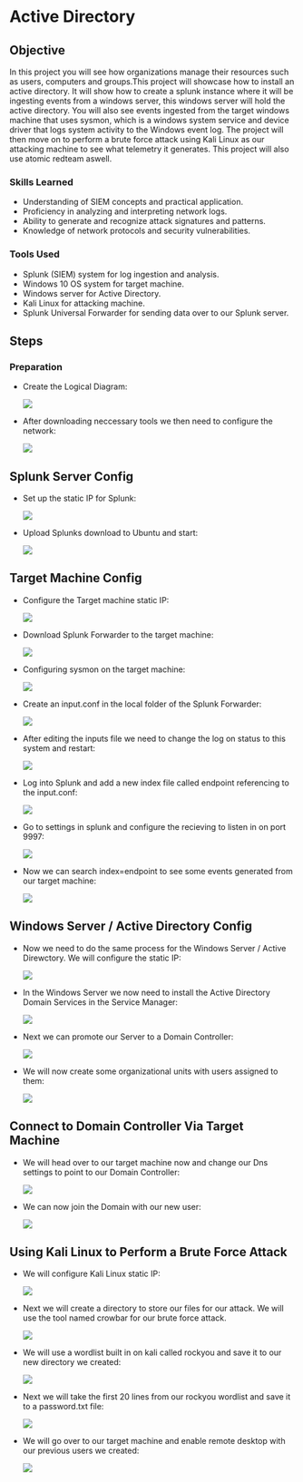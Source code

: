 # Active Directory

## Objective
In this project you will see how organizations manage their resources such as
users, computers and groups.This project will showcase how to install an active 
directory. It will show how to create a splunk instance where it will be 
ingesting events from a windows server, this windows server will hold the active 
directory. You will also see events ingested from the target windows machine that
uses sysmon, which is a windows system service and device driver that logs system 
activity to the Windows event log. The project will then move on to perform a
brute force attack using Kali Linux as our attacking machine to see what telemetry 
it generates. This project will also use atomic redteam aswell.



### Skills Learned

- Understanding of SIEM concepts and practical application.
- Proficiency in analyzing and interpreting network logs.
- Ability to generate and recognize attack signatures and patterns.
- Knowledge of network protocols and security vulnerabilities.


### Tools Used

- Splunk (SIEM) system for log ingestion and analysis.
- Windows 10 OS system for target machine.
- Windows server for Active Directory.
- Kali Linux for attacking machine.
- Splunk Universal Forwarder for sending data over to our Splunk server.
  
## Steps

### Preparation

- Create the Logical Diagram:

    <a href="https://github.com/FrancisDunne/Active_Directory/blob/main/Diagram.pdf" download>
      <img src="https://img.shields.io/badge/-Logical%20Diagram-0000FF?style=for-the-badge" />
    </a>


- After downloading neccessary tools we then need to configure the network:

   <a href="https://github.com/FrancisDunne/Active_Directory/blob/main/Nat%20Network%20setup.png">
      <img src="https://img.shields.io/badge/-NAT%20Network%20Setup-0000FF?style=for-the-badge" />
    </a>

## Splunk Server Config

- Set up the static IP for Splunk:

    <a href="https://github.com/FrancisDunne/Active_Directory/blob/main/Static%20IP%20for%20Splunk.png">
        <img src="https://img.shields.io/badge/-Static%20IP%20for%20Splunk%20Server-0000FF?style=for-the-badge" />
    </a>


- Upload Splunks download to Ubuntu and start:

    <a href="https://github.com/FrancisDunne/Active_Directory/blob/main/Upload%20Splunk%20to%20Ubuntu%20server.png">
        <img src="https://img.shields.io/badge/-Upload%20Splunk%20to%20Ubuntu%20server-0000FF?style=for-the-badge" />
    </a>

## Target Machine Config

- Configure the Target machine static IP:

    <a href="https://github.com/FrancisDunne/Active_Directory/blob/main/Configure%20Target%20machines%20static%20IP.png">
        <img src="https://img.shields.io/badge/-Target%20Machine%20static%20IP-0000FF?style=for-the-badge" />
    </a>


- Download Splunk Forwarder to the target machine:

    <a href="https://github.com/FrancisDunne/Active_Directory/blob/main/Download%20the%20splunk%20forwarder%20on%20target%20machine.png">
        <img src="https://img.shields.io/badge/-Downloaded%20Splunk%20Forwarder-0000FF?style=for-the-badge" />
    </a>


- Configuring sysmon on the target machine:

    <a href="https://github.com/FrancisDunne/Active_Directory/blob/main/Sysmon%20Download.png">
        <img src="https://img.shields.io/badge/-Sysmon%20Download-0000FF?style=for-the-badge" />
    </a>


 - Create an input.conf in the local folder of the Splunk Forwarder:

    <a href="https://github.com/FrancisDunne/Active_Directory/blob/main/Edit%20the%20input%20file.png">
        <img src="https://img.shields.io/badge/-Edit%20the%20input%20file-0000FF?style=for-the-badge" />
    </a>


- After editing the inputs file we need to change the log on status to this system and restart:

    <a href="https://github.com/FrancisDunne/Active_Directory/blob/main/Change%20log%20on%20from%20This%20account%20to%20Local%20system%20account.png">
        <img src="https://img.shields.io/badge/-Change%20log%20on%20from%20This%20account%20to%20Local%20system%20account-0000FF?style=for-the-badge" />
    </a>


- Log into Splunk and add a new index file called endpoint referencing to the input.conf:

    <a href="https://github.com/FrancisDunne/Active_Directory/blob/main/Create%20endpoint%20in%20indexes.png">
        <img src="https://img.shields.io/badge/-Create%20endpoint%20in%20indexes-0000FF?style=for-the-badge" />
    </a>


- Go to settings in splunk and configure the recieving to listen in on port 9997:

    <a href="https://github.com/FrancisDunne/Active_Directory/blob/main/Configure%20recieving%20to%20port%209997.png">
        <img src="https://img.shields.io/badge/-Configure%20receiving%20to%20port%209997-0000FF?style=for-the-badge" />
    </a>


- Now we can search index=endpoint to see some events generated from our target machine:

    <a href="https://github.com/FrancisDunne/Active_Directory/blob/main/Search%20index%3Dendpoint%20in%20the%20search%20bar%20in%20splunk.png">
        <img src="https://img.shields.io/badge/-Search%20index%3Dendpoint%20in%20the%20search%20bar%20in%20Splunk-0000FF?style=for-the-badge" />
    </a>

## Windows Server / Active Directory Config

- Now we need to do the same process for the Windows Server / Active Direwctory. We will configure the static IP:

    <a href="https://github.com/FrancisDunne/Active_Directory/blob/main/Configure%20Windows%20Server%20Active%20Directory%20Static%20IP.png">
        <img src="https://img.shields.io/badge/-Configure%20Windows%20Server%20Active%20Directory%20Static%20IP-0000FF?style=for-the-badge" />
    </a>


- In the Windows Server we now need to install the Active Directory Domain Services in the Service Manager:

    <a href="https://github.com/FrancisDunne/Active_Directory/blob/main/Install%20Active%20Directory%20Domain%20Services.png">
        <img src="https://img.shields.io/badge/-Install%20Active%20Directory%20Domain%20Services-0000FF?style=for-the-badge" />
    </a>


- Next we can promote our Server to a Domain Controller:

    <a href="https://github.com/FrancisDunne/Active_Directory/blob/main/Promote%20the%20Windows%20Server%20to%20a%20Domain%20Controller.png">
        <img src="https://img.shields.io/badge/-Promote%20the%20Windows%20Server%20to%20a%20Domain%20Controller-0000FF?style=for-the-badge" />
    </a>


- We will now create some organizational units with users assigned to them:

    <a href="https://github.com/FrancisDunne/Active_Directory/blob/main/Create%20an%20organizational%20unit%20and%20unit.png">
        <img src="https://img.shields.io/badge/-Create%20an%20organizational%20unit%20and%20unit-0000FF?style=for-the-badge" />
    </a>

## Connect to Domain Controller Via Target Machine

- We will head over to our target machine now and change our Dns settings to point to our Domain Controller:

    <a href="https://github.com/FrancisDunne/Active_Directory/blob/main/Change%20Dns%20setting%20on%20Windows%20target%20.png">
        <img src="https://img.shields.io/badge/-Change%20DNS%20setting%20on%20Windows%20target-0000FF?style=for-the-badge" />
    </a>


- We can now join the Domain with our new user:

    <a href="https://github.com/FrancisDunne/Active_Directory/blob/main/Join%20the%20domain%20with%20the%20new%20user.png">
        <img src="https://img.shields.io/badge/-Join%20the%20domain%20with%20the%20new%20user-0000FF?style=for-the-badge" />
    </a>


## Using Kali Linux to Perform a Brute Force Attack

- We will configure Kali Linux static IP:

    <a href="https://github.com/FrancisDunne/Active_Directory/blob/main/Setting%20Kali%20Linux%20Static%20IP.png">
        <img src="https://img.shields.io/badge/-Setting%20Kali%20Linux%20Static%20IP-0000FF?style=for-the-badge" />
    </a>


- Next we will create a directory to store our files for our attack.
  We will use the tool named crowbar for our brute force attack.

    <a href="https://github.com/FrancisDunne/Active_Directory/blob/main/Install%20Crowbar.png">
      <img src="https://img.shields.io/badge/-Install%20Crowbar-0000FF?style=for-the-badge" />
    </a>


- We will use a wordlist built in on kali called rockyou and save it to our new directory we created:

    <a href="https://github.com/FrancisDunne/Active_Directory/blob/main/Rockyou.png">
      <img src="https://img.shields.io/badge/-Rockyou-0000FF?style=for-the-badge" />
    </a>


- Next we will take the first 20 lines from our rockyou wordlist and save it to a password.txt file:

    <a href="https://github.com/FrancisDunne/Active_Directory/blob/main/Save%2020%20lines%20to%20a%20password.txt%20file.png">
      <img src="https://img.shields.io/badge/-Save%2020%20lines%20to%20a%20password.txt%20file-0000FF?style=for-the-badge" />
    </a>


- We will go over to our target machine and enable remote desktop with our previous users we created:

    <a href="https://github.com/FrancisDunne/Active_Directory/blob/main/Enable%20remote%20desktop.png">
      <img src="https://img.shields.io/badge/-Enable%20remote%20desktop-0000FF?style=for-the-badge" />
    </a>























